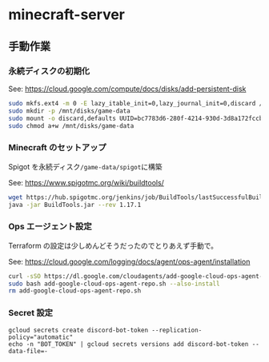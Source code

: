 # minecraft-server

## 手動作業

### 永続ディスクの初期化

See: https://cloud.google.com/compute/docs/disks/add-persistent-disk

```bash
sudo mkfs.ext4 -m 0 -E lazy_itable_init=0,lazy_journal_init=0,discard /dev/sdb
sudo mkdir -p /mnt/disks/game-data
sudo mount -o discard,defaults UUID=bc7783d6-280f-4214-930d-3d8a172fccbc /mnt/disks/game-data
sudo chmod a+w /mnt/disks/game-data
```

### Minecraft のセットアップ

Spigot を永続ディスク`/game-data/spigot`に構築

See: https://www.spigotmc.org/wiki/buildtools/

```bash
wget https://hub.spigotmc.org/jenkins/job/BuildTools/lastSuccessfulBuild/artifact/target/BuildTools.jar
java -jar BuildTools.jar --rev 1.17.1
```

### Ops エージェント設定

Terraform の設定は少しめんどそうだったのでとりあえず手動で。

See: https://cloud.google.com/logging/docs/agent/ops-agent/installation

```bash
curl -sSO https://dl.google.com/cloudagents/add-google-cloud-ops-agent-repo.sh
sudo bash add-google-cloud-ops-agent-repo.sh --also-install
rm add-google-cloud-ops-agent-repo.sh
```

### Secret 設定

```
gcloud secrets create discord-bot-token --replication-policy="automatic"
echo -n "BOT_TOKEN" | gcloud secrets versions add discord-bot-token --data-file=-
```
